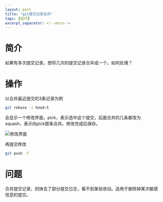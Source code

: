 ```yaml
---
layout: post
title: "git提交记录合并"
tags: [技巧]
excerpt_separator: <!--more-->
---
```


# 简介
如果有多次提交记录，想将几次的提交记录合并成一个，如何处理？

# 操作
以合并最近提交的3条记录为例

``` bash
git rebase -i head~3
```

会显示一个修改界面，pick，表示选中这个提交，后面合并的几条都改为squash，表示向pick那条合并。修改完成后保存。

![修改界面](https://cdn.jsdelivr.net/gh/leanfish2011/data@main/img/202307292251747.png)

再提交修改

``` bash
git push -f
```

# 问题
合并提交记录，则抹去了部分提交日志，看不到某些改动。适用于删除掉某次敏感信息的提交。
